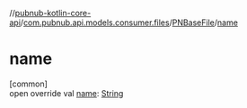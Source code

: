 //[pubnub-kotlin-core-api](../../../index.md)/[com.pubnub.api.models.consumer.files](../index.md)/[PNBaseFile](index.md)/[name](name.md)

# name

[common]\
open override val [name](name.md): [String](https://kotlinlang.org/api/core/kotlin-stdlib/kotlin/-string/index.html)
